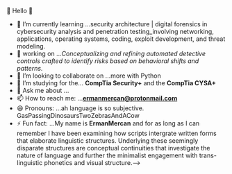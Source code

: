 👋  Hello 👋



- 🌱 I’m currently learning ...security architecture | digital forensics in cybersecurity analysis and penetration testing_involving networking, applications, operating systems, coding, exploit development, and threat modeling.
- 🔭 working on ..._Conceptualizing and refining automated detective controls crafted to identify risks based on behavioral shifts and patterns._
- 👯 I’m looking to collaborate on ...more with Python
- 🤔 I’m studying for the... **CompTia Security+** and the **CompTia CYSA+** 
- 💬 Ask me about ...
- 📫 How to reach me: ...**ermanmercan@protonmail.com**
- 😄 Pronouns: ...ah language is so subjective. GasPassingDinosaursTwoZebrasAndACow
- ⚡ Fun fact: ...My name is **ErmanMercan** and for as long as I can remember I have been examining how scripts intergrate written forms that elaborate linguistic structures. Underlying these seemingly disparate structures are conceptual continuities that investigate the nature of language and further the minimalist engagement with trans-linguistic phonetics and visual structure.-->
